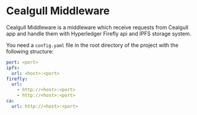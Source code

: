# Cealgull Middleware

Cealgull Middleware is a middleware which receive requests from Cealgull app and handle them with Hyperledger Firefly api and IPFS storage system.

You need a `config.yaml` file in the root directory of the project with the following structure:

```yaml
port: <port>
ipfs:
  url: <host>:<port>
firefly:
  url:
    - http://<host>:<port>
    - http://<host>:<port>
ca:
  url: http://<host>:<port>
```
